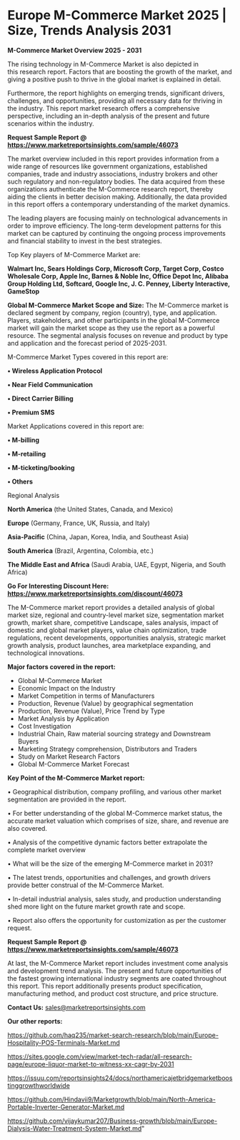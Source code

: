 # Europe M-Commerce Market 2025 | Size, Trends Analysis 2031

<Strong> M-Commerce Market Overview 2025 - 2031</strong>

The rising technology in M-Commerce Market is also depicted in this research report. Factors that are boosting the growth of the market, and giving a positive push to thrive in the global market is explained in detail.

Furthermore, the report highlights on emerging trends, significant drivers, challenges, and opportunities, providing all necessary data for thriving in the industry. This report market research offers a comprehensive perspective, including an in-depth analysis of the present and future scenarios within the industry.

<strong>Request Sample Report @ <a href=https://www.marketreportsinsights.com/sample/46073>https://www.marketreportsinsights.com/sample/46073</a></strong>

The market overview included in this report provides information from a wide range of resources like government organizations, established companies, trade and industry associations, industry brokers and other such regulatory and non-regulatory bodies. The data acquired from these organizations authenticate the M-Commerce research report, thereby aiding the clients in better decision making. Additionally, the data provided in this report offers a contemporary understanding of the market dynamics.

The leading players are focusing mainly on technological advancements in order to improve efficiency. The long-term development patterns for this market can be captured by continuing the ongoing process improvements and financial stability to invest in the best strategies.

Top Key players of M-Commerce Market are:

<strong>Walmart Inc, Sears Holdings Corp, Microsoft Corp, Target Corp, Costco Wholesale Corp, Apple Inc, Barnes & Noble Inc, Office Depot Inc, Alibaba Group Holding Ltd, Softcard, Google Inc, J. C. Penney, Liberty Interactive, GameStop</strong>

<strong><b>Global M-Commerce Market Scope and Size:</b></strong>
The M-Commerce market is declared segment by company, region (country), type, and application. Players, stakeholders, and other participants in the global M-Commerce market will gain the market scope as they use the report as a powerful resource. The segmental analysis focuses on revenue and product by type and application and the forecast period of 2025-2031.

M-Commerce Market Types covered in this report are:

<strong>•  Wireless Application Protocol

•  Near Field Communication

•  Direct Carrier Billing

•  Premium SMS</strong>

Market Applications covered in this report are:

<strong>•  M-billing

•  M-retailing

•  M-ticketing/booking

•  Others</strong> 

Regional Analysis

<strong>North America</strong> (the United States, Canada, and Mexico)

<strong>Europe</strong> (Germany, France, UK, Russia, and Italy)

<strong>Asia-Pacific</strong> (China, Japan, Korea, India, and Southeast Asia)

<strong>South America</strong> (Brazil, Argentina, Colombia, etc.)

<strong>The Middle East and Africa</strong> (Saudi Arabia, UAE, Egypt, Nigeria, and South Africa)

<strong>Go For Interesting Discount Here: <a href=https://www.marketreportsinsights.com/discount/46073>https://www.marketreportsinsights.com/discount/46073</a></strong>

The M-Commerce market report provides a detailed analysis of global market size, regional and country-level market size, segmentation market growth, market share, competitive Landscape, sales analysis, impact of domestic and global market players, value chain optimization, trade regulations, recent developments, opportunities analysis, strategic market growth analysis, product launches, area marketplace expanding, and technological innovations.

<strong><b>Major factors covered in the report:</b></strong>
<ul>
  <li>Global M-Commerce Market </li>
  <li>Economic Impact on the Industry</li>
  <li>Market Competition in terms of Manufacturers</li>
  <li>Production, Revenue (Value) by geographical segmentation</li>
  <li>Production, Revenue (Value), Price Trend by Type</li>
  <li>Market Analysis by Application</li>
  <li>Cost Investigation</li>
  <li>Industrial Chain, Raw material sourcing strategy and Downstream Buyers</li>
  <li>Marketing Strategy comprehension, Distributors and Traders</li>
  <li>Study on Market Research Factors</li>
  <li>Global M-Commerce Market Forecast</li>
</ul>

<strong><b>Key Point of the M-Commerce Market report:</b></strong>

• Geographical distribution, company profiling, and various other market segmentation are provided in the report.

• For better understanding of the global M-Commerce market status, the accurate market valuation which comprises of size, share, and revenue are also covered.

• Analysis of the competitive dynamic factors better extrapolate the complete market overview

• What will be the size of the emerging M-Commerce market in 2031?

• The latest trends, opportunities and challenges, and growth drivers provide better construal of the M-Commerce Market.

• In-detail industrial analysis, sales study, and production understanding shed more light on the future market growth rate and scope.

• Report also offers the opportunity for customization as per the customer request.

<strong>Request Sample Report @ <a href=https://www.marketreportsinsights.com/sample/46073>https://www.marketreportsinsights.com/sample/46073</a></strong>

At last, the M-Commerce Market report includes investment come analysis and development trend analysis. The present and future opportunities of the fastest growing international industry segments are coated throughout this report. This report additionally presents product specification, manufacturing method, and product cost structure, and price structure.

<strong>Contact Us:</strong>
sales@marketreportsinsights.com

<strong>Our other reports:</strong>

<a href=https://github.com/haq235/market-search-research/blob/main/Europe-Hospitality-POS-Terminals-Market.md>https://github.com/haq235/market-search-research/blob/main/Europe-Hospitality-POS-Terminals-Market.md</a>

<a href=https://sites.google.com/view/market-tech-radar/all-research-page/europe-liquor-market-to-witness-xx-cagr-by-2031>https://sites.google.com/view/market-tech-radar/all-research-page/europe-liquor-market-to-witness-xx-cagr-by-2031</a>

<a href=https://issuu.com/reportsinsights24/docs/northamericajetbridgemarketboostinggrowthworldwide>https://issuu.com/reportsinsights24/docs/northamericajetbridgemarketboostinggrowthworldwide</a>

<a href=https://github.com/Hindavii9/Marketgrowth/blob/main/North-America-Portable-Inverter-Generator-Market.md>https://github.com/Hindavii9/Marketgrowth/blob/main/North-America-Portable-Inverter-Generator-Market.md</a>

<a href=https://github.com/vijaykumar207/Business-growth/blob/main/Europe-Dialysis-Water-Treatment-System-Market.md>https://github.com/vijaykumar207/Business-growth/blob/main/Europe-Dialysis-Water-Treatment-System-Market.md</a>"
